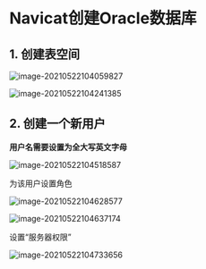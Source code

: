 # Navicat创建Oracle数据库

## 1. 创建表空间

![image-20210522104059827](https://zszblog.oss-cn-beijing.aliyuncs.com/zszblog/blogimage-master/image-20210522104059827.png)

![image-20210522104241385](https://zszblog.oss-cn-beijing.aliyuncs.com/zszblog/blogimage-master/image-20210522104241385.png)

## 2. 创建一个新用户

**用户名需要设置为全大写英文字母**

![image-20210522104518587](https://zszblog.oss-cn-beijing.aliyuncs.com/zszblog/blogimage-master/image-20210522104518587.png)

为该用户设置角色

![image-20210522104628577](https://zszblog.oss-cn-beijing.aliyuncs.com/zszblog/blogimage-master/image-20210522104628577.png)

![image-20210522104637174](https://zszblog.oss-cn-beijing.aliyuncs.com/zszblog/blogimage-master/image-20210522104637174.png)

设置“服务器权限”

![image-20210522104733656](https://zszblog.oss-cn-beijing.aliyuncs.com/zszblog/blogimage-master/image-20210522104733656.png)

